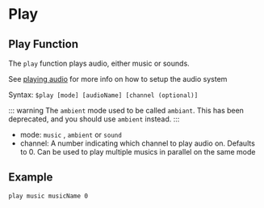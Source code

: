 # Play

## Play Function

The `play` function plays audio, either music or sounds.

See [playing audio](../../features/audio.md) for more info on how to setup the audio system

Syntax: `$play [mode] [audioName] [channel (optional)]`

::: warning
The `ambient` mode used to be called `ambiant`. This has been deprecated, and you should use `ambient` instead.
:::

- mode: `music` , `ambient` or `sound`
- channel: A number indicating which channel to play audio on. Defaults to 0. Can be used to play multiple musics in parallel on the same mode

## Example

```narrat
play music musicName 0
```
